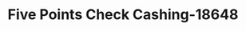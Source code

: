 ---
f_zip-code: 33311
f_state-code: FL
title: Five Points Check Cashing-18648
f_phone: 954-731-9511
f_city-only: Oakland Park
f_address: 1736 West Oakland Park Boulevard Oakland Park
f_location-unique-id: '18648'
slug: five-points-check-cashing-18648
updated-on: '2024-05-30T13:46:58.046Z'
created-on: '2024-05-30T13:36:59.803Z'
published-on: '2024-05-30T13:54:32.469Z'
f_city-state: cms/city/oakland-park-fl.md
f_company: cms/company/five-points-check-cashing.md
f_state: cms/state/florida.md
layout: '[payday-loan].html'
tags: payday-loan
---